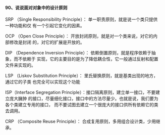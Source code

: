 #### 90、说说⾯对对象中的设计原则

SRP （Single Responsibility Principle）： 单⼀职责原则，就是说⼀个类只提供⼀种功能和仅 有⼀个引起它变化的因素。

OCP （Open Close Principle）： 开放封闭原则，就是对⼀个类来说，对它的内部修改是封闭 的，对它的扩展是开放的。

DIP （Dependence Inversion Principle）： 依赖倒置原则，就是程序依赖于抽象，⽽不依赖于 实现，它的主要⽬的是为了降低耦合性，它⼀般通过反射和配置⽂件来实现的。

LSP （Liskov Substitution Principle）： ⾥⽒替换原则，就是基类出现的地⽅，通过它的⼦类 也完全可以实现这个功能

ISP（Interface Segregation Principle）：接⼝隔离原则，建⽴单⼀接⼝，不要建⽴庞⼤臃肿
的接⼝，尽量细化接⼝，接⼝中的⽅法尽量少。也就是说，我们要为各个类建⽴专⽤的接⼝，
⽽不要试图去建⽴⼀个很庞⼤的接⼝供所有依赖它的类去调⽤。

CRP （Composite Reuse Principle）： 合成复⽤原则，多⽤组合设计类，少⽤继承。

